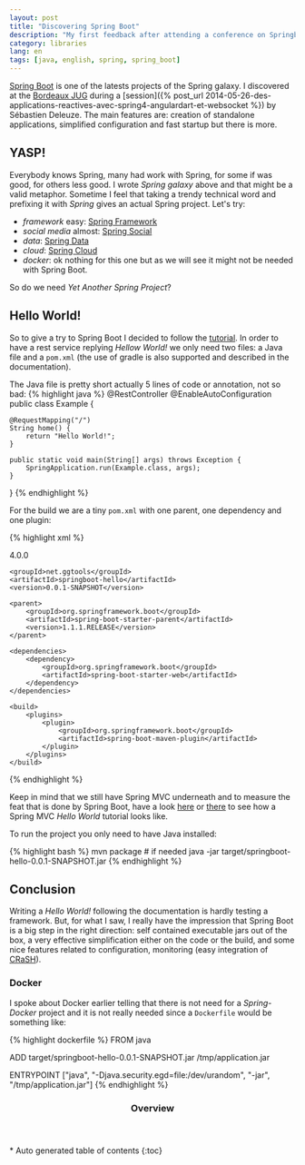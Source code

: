 ```yaml
---
layout: post
title: "Discovering Spring Boot"
description: "My first feedback after attending a conference on Springboot"
category: libraries
lang: en
tags: [java, english, spring, spring_boot]
---
```

[Spring Boot](http://projects.spring.io/spring-boot/) is one of the latests projects of the Spring galaxy. I discovered at the [Bordeaux JUG](http://bordeauxjug.org/) during a [session]({% post_url 2014-05-26-des-applications-reactives-avec-spring4-angulardart-et-websocket %}) by Sébastien Deleuze. The main features are: creation of standalone applications, simplified configuration and fast startup but there is more.

## YASP!

Everybody knows Spring, many had work with Spring, for some if was good, for others less good. I wrote *Spring galaxy* above and that might be a valid metaphor. Sometime I feel that taking a trendy technical word and prefixing it with *Spring* gives an actual Spring project. Let's try:

- *framework* easy: [Spring Framework]()
- *social media* almost: [Spring Social]()
- *data*: [Spring Data]()
- *cloud*: [Spring Cloud]()
- *docker*: ok nothing for this one but as we will see it might not be needed with Spring Boot.

So do we need *Yet Another Spring Project*?

## Hello World!

So to give a try to Spring Boot I decided to follow the [tutorial](http://docs.spring.io/spring-boot/docs/current-SNAPSHOT/reference/htmlsingle/#getting-started-first-application). In order to have a rest service replying *Hellow World!* we only need two files: a Java file and a `pom.xml` (the use of gradle is also supported and described in the documentation).

The Java file is pretty short actually 5 lines of code or annotation, not so bad:
{% highlight java %}
@RestController
@EnableAutoConfiguration
public class Example {

    @RequestMapping("/")
    String home() {
        return "Hello World!";
    }

    public static void main(String[] args) throws Exception {
        SpringApplication.run(Example.class, args);
    }

}
{% endhighlight %}

For the build we are a tiny `pom.xml` with one parent, one dependency and one plugin:

{% highlight xml %}
<?xml version="1.0" encoding="UTF-8"?>
<project xmlns="http://maven.apache.org/POM/4.0.0" xmlns:xsi="http://www.w3.org/2001/XMLSchema-instance"
    xsi:schemaLocation="http://maven.apache.org/POM/4.0.0 http://maven.apache.org/xsd/maven-4.0.0.xsd">
    <modelVersion>4.0.0</modelVersion>

    <groupId>net.ggtools</groupId>
    <artifactId>springboot-hello</artifactId>
    <version>0.0.1-SNAPSHOT</version>

    <parent>
        <groupId>org.springframework.boot</groupId>
        <artifactId>spring-boot-starter-parent</artifactId>
        <version>1.1.1.RELEASE</version>
    </parent>

    <dependencies>
        <dependency>
            <groupId>org.springframework.boot</groupId>
            <artifactId>spring-boot-starter-web</artifactId>
        </dependency>
    </dependencies>

    <build>
        <plugins>
            <plugin>
                <groupId>org.springframework.boot</groupId>
                <artifactId>spring-boot-maven-plugin</artifactId>
            </plugin>
        </plugins>
    </build>
</project>
{% endhighlight %}

Keep in mind that we still have Spring MVC underneath and to measure the feat that is done by Spring Boot, have a look [here](http://www.mkyong.com/spring-mvc/spring-mvc-hello-world-example/) or [there](http://javahash.com/spring-4-mvc-hello-world-tutorial-full-example/) to see how a Spring MVC *Hello World* tutorial looks like.

To run the project you only need to have Java installed:

{% highlight bash %}
mvn package # if needed
java -jar target/springboot-hello-0.0.1-SNAPSHOT.jar
{% endhighlight %}

## Conclusion

Writing a *Hello World!* following the documentation is hardly testing a framework. But, for what I saw, I really have the impression that Spring Boot is a big step in the right direction: self contained executable jars out of the box, a very effective simplification either on the code or the build, and some nice features related to configuration, monitoring (easy integration of [CRaSH](http://www.crashub.org/)).

### Docker

I spoke about Docker earlier telling that there is not need for a *Spring-Docker* project and it is not really needed since a `Dockerfile` would be something like:

{% highlight dockerfile %}
FROM java

ADD target/springboot-hello-0.0.1-SNAPSHOT.jar /tmp/application.jar

ENTRYPOINT ["java", "-Djava.security.egd=file:/dev/urandom", "-jar", "/tmp/application.jar"]
{% endhighlight %}

<section id="table-of-contents" class="toc">
<header>
<h3>Overview</h3>
</header>
<div id="drawer" markdown="1">
*  Auto generated table of contents
{:toc}
</div>
</section><!-- /#table-of-contents -->
